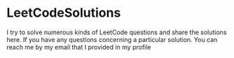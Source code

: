 # LeetCodeSolutions
I try to solve numerous kinds of LeetCode questions and share the solutions here. If you have any questions concerning a particular solution. You can reach me by my email that I provided in my profile
